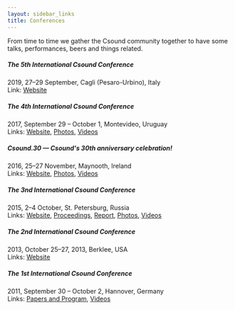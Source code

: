 ```yaml
---
layout: sidebar_links
title: Conferences
---
```


From time to time we gather the Csound community together to have some talks, performances, beers
and things related.

##### The 5th International Csound Conference

2019, 27&ndash;29 September, Cagli (Pesaro-Urbino), Italy<br>
Link: [Website](https://csound.com/icsc2019/)

##### The 4th International Csound Conference

2017, September 29 &ndash; October 1, Montevideo, Uruguay<br>
Links: [Website](http://csound.github.io/icsc2017/),
[Photos](http://csound.github.io/icsc2017/photos.html),
[Videos](http://csound.github.io/icsc2017/videos.html)

##### Csound.30 &mdash; Csound's 30th anniversary celebration!

2016, 25&ndash;27 November, Maynooth, Ireland<br>
Links: [Website](http://csound.github.io/csound30/),
[Photos](https://www.flickr.com/photos/149695969@N03/),
[Videos](https://www.youtube.com/channel/UCFwbYL6ih0BjJAh6XQQJrHw)

##### The 3nd International Csound Conference

2015, 2&ndash;4 October, St. Petersburg, Russia<br>
Links: [Website](http://csound.github.io/icsc2015/),
[Proceedings](https://zenodo.org/communities/icsc2015),
[Report](http://csoundjournal.com/issue22/ICSC2015Report.html),
[Photos](https://www.flickr.com/photos/icsc2015),
[Videos](https://www.youtube.com/channel/UCVI8hmelNnKGP-wnf9FqNYQ)

##### The 2nd International Csound Conference

2013, October 25&ndash;27, 2013, Berklee, USA<br>
Links: [Website](https://web.archive.org/web/20160111163059/http://csound.org/)

##### The 1st International Csound Conference

2011, September 30 &ndash; October 2, Hannover, Germany<br>
Links: [Papers and Program](http://www.incontri.hmtm-hannover.de/de/fmsbw/csound-conference/),
[Videos](http://www.youtube.com/user/csconf2011)

